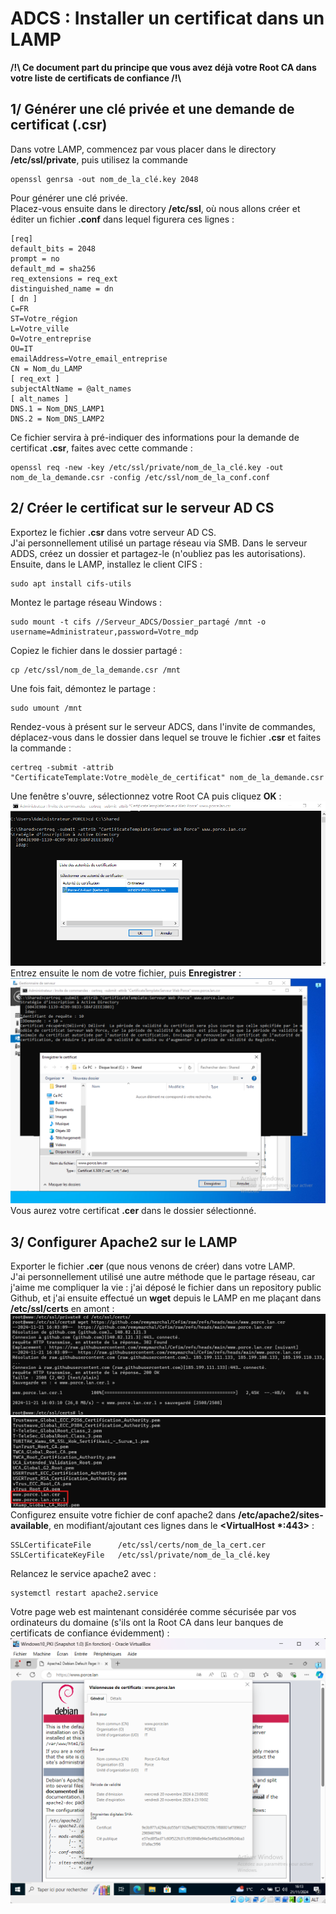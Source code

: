 # ADCS : Installer un certificat dans un LAMP  
**/!\ Ce document part du principe que vous avez déjà votre Root CA dans votre liste de certificats de confiance /!\\**
## 1/ Générer une clé privée et une demande de certificat (.csr)  
Dans votre LAMP, commencez par vous placer dans le directory **/etc/ssl/private**, puis utilisez la commande  
```
openssl genrsa -out nom_de_la_clé.key 2048
```
Pour générer une clé privée.  
Placez-vous ensuite dans le directory **/etc/ssl**, où nous allons créer et éditer un fichier **.conf** dans lequel figurera ces lignes :  
```
[req]
default_bits = 2048
prompt = no
default_md = sha256
req_extensions = req_ext
distinguished_name = dn
[ dn ]
C=FR
ST=Votre_région
L=Votre_ville
O=Votre_entreprise
OU=IT
emailAddress=Votre_email_entreprise
CN = Nom_du_LAMP
[ req_ext ]
subjectAltName = @alt_names
[ alt_names ]
DNS.1 = Nom_DNS_LAMP1
DNS.2 = Nom_DNS_LAMP2
```  
Ce fichier servira à pré-indiquer des informations pour la demande de certificat **.csr**, faites avec cette commande :  
```
openssl req -new -key /etc/ssl/private/nom_de_la_clé.key -out nom_de_la_demande.csr -config /etc/ssl/nom_de_la_conf.conf
```
## 2/ Créer le certificat sur le serveur AD CS  
Exportez le fichier **.csr** dans votre serveur AD CS.  
J'ai personnellement utilisé un partage réseau via SMB. Dans le serveur ADDS, créez un dossier et partagez-le (n'oubliez pas les autorisations).  
Ensuite, dans le LAMP, installez le client CIFS :  
```
sudo apt install cifs-utils
```
Montez le partage réseau Windows :  
```
sudo mount -t cifs //Serveur_ADCS/Dossier_partagé /mnt -o username=Administrateur,password=Votre_mdp
```
Copiez le fichier dans le dossier partagé :  
```
cp /etc/ssl/nom_de_la_demande.csr /mnt
```
Une fois fait, démontez le partage :  
```
sudo umount /mnt
```
Rendez-vous à présent sur le serveur ADCS, dans l'invite de commandes, déplacez-vous dans le dossier dans lequel se trouve le fichier **.csr** et faites la commande :  
```
certreq -submit -attrib "CertificateTemplate:Votre_modèle_de_certificat" nom_de_la_demande.csr
```  
Une fenêtre s'ouvre, sélectionnez votre Root CA puis cliquez **OK** :  
![Liste des autorités de certification](https://raw.githubusercontent.com/remymarchal/ADCS/refs/heads/main/Md_LAMP/image1.png)  
Entrez ensuite le nom de votre fichier, puis **Enregistrer** :  
![Enregistrer le certificat](https://raw.githubusercontent.com/remymarchal/ADCS/refs/heads/main/Md_LAMP/image2.png)  
Vous aurez votre certificat **.cer** dans le dossier sélectionné.
## 3/ Configurer Apache2 sur le LAMP
Exporter le fichier **.cer** (que nous venons de créer) dans votre LAMP.  
J'ai personnellement utilisé une autre méthode que le partage réseau, car j'aime me compliquer la vie : j'ai déposé le fichier dans un repository public Github, et j'ai ensuite effectué un **wget** depuis le LAMP en me plaçant dans **/etc/ssl/certs** en amont :  
![wget](https://raw.githubusercontent.com/remymarchal/ADCS/refs/heads/main/Md_LAMP/image3.png)  
![wget marche !](https://raw.githubusercontent.com/remymarchal/ADCS/refs/heads/main/Md_LAMP/image4.png)  
Configurez ensuite votre fichier de conf apache2 dans **/etc/apache2/sites-available**, en modifiant/ajoutant ces lignes dans le **\<VirtualHost \*:443\>** :  
```
SSLCertificateFile      /etc/ssl/certs/nom_de_la_cert.cer
SSLCertificateKeyFile   /etc/ssl/private/nom_de_la_clé.key
```
Relancez le service apache2 avec :  
```
systemctl restart apache2.service
```
Votre page web est maintenant considérée comme sécurisée par vos ordinateurs du domaine (s'ils ont la Root CA dans leur banques de certificats de confiance évidemment) :  
![Page web apache depuis un client Windows 10](https://raw.githubusercontent.com/remymarchal/ADCS/refs/heads/main/Md_LAMP/image5.png)  
